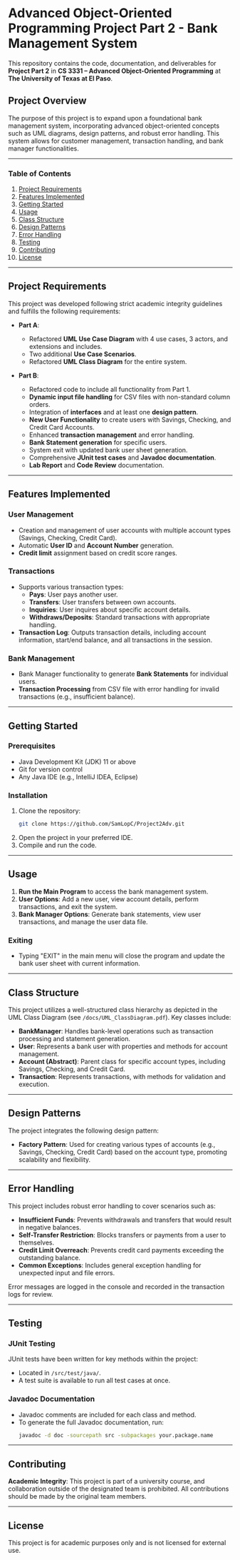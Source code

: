 # Advanced Object-Oriented Programming Project Part 2 - Bank Management System

This repository contains the code, documentation, and deliverables for **Project Part 2** in **CS 3331 – Advanced Object-Oriented Programming** at **The University of Texas at El Paso**.

## Project Overview

The purpose of this project is to expand upon a foundational bank management system, incorporating advanced object-oriented concepts such as UML diagrams, design patterns, and robust error handling. This system allows for customer management, transaction handling, and bank manager functionalities.

---

### Table of Contents
1. [Project Requirements](#project-requirements)
2. [Features Implemented](#features-implemented)
3. [Getting Started](#getting-started)
4. [Usage](#usage)
5. [Class Structure](#class-structure)
6. [Design Patterns](#design-patterns)
7. [Error Handling](#error-handling)
8. [Testing](#testing)
9. [Contributing](#contributing)
10. [License](#license)

---

## Project Requirements

This project was developed following strict academic integrity guidelines and fulfills the following requirements:

- **Part A**:
  - Refactored **UML Use Case Diagram** with 4 use cases, 3 actors, and extensions and includes.
  - Two additional **Use Case Scenarios**.
  - Refactored **UML Class Diagram** for the entire system.

- **Part B**:
  - Refactored code to include all functionality from Part 1.
  - **Dynamic input file handling** for CSV files with non-standard column orders.
  - Integration of **interfaces** and at least one **design pattern**.
  - **New User Functionality** to create users with Savings, Checking, and Credit Card Accounts.
  - Enhanced **transaction management** and error handling.
  - **Bank Statement generation** for specific users.
  - System exit with updated bank user sheet generation.
  - Comprehensive **JUnit test cases** and **Javadoc documentation**.
  - **Lab Report** and **Code Review** documentation.

---

## Features Implemented

### User Management
- Creation and management of user accounts with multiple account types (Savings, Checking, Credit Card).
- Automatic **User ID** and **Account Number** generation.
- **Credit limit** assignment based on credit score ranges.

### Transactions
- Supports various transaction types:
  - **Pays**: User pays another user.
  - **Transfers**: User transfers between own accounts.
  - **Inquiries**: User inquires about specific account details.
  - **Withdraws/Deposits**: Standard transactions with appropriate handling.
- **Transaction Log**: Outputs transaction details, including account information, start/end balance, and all transactions in the session.

### Bank Management
- Bank Manager functionality to generate **Bank Statements** for individual users.
- **Transaction Processing** from CSV file with error handling for invalid transactions (e.g., insufficient balance).

---

## Getting Started

### Prerequisites
- Java Development Kit (JDK) 11 or above
- Git for version control
- Any Java IDE (e.g., IntelliJ IDEA, Eclipse)

### Installation
1. Clone the repository:
   ```bash
   git clone https://github.com/SamLopC/Project2Adv.git
   ```
2. Open the project in your preferred IDE.
3. Compile and run the code.

---

## Usage

1. **Run the Main Program** to access the bank management system.
2. **User Options**: Add a new user, view account details, perform transactions, and exit the system.
3. **Bank Manager Options**: Generate bank statements, view user transactions, and manage the user data file.

### Exiting
- Typing "EXIT" in the main menu will close the program and update the bank user sheet with current information.

---

## Class Structure

This project utilizes a well-structured class hierarchy as depicted in the UML Class Diagram (see `/docs/UML_ClassDiagram.pdf`). Key classes include:

- **BankManager**: Handles bank-level operations such as transaction processing and statement generation.
- **User**: Represents a bank user with properties and methods for account management.
- **Account (Abstract)**: Parent class for specific account types, including Savings, Checking, and Credit Card.
- **Transaction**: Represents transactions, with methods for validation and execution.

---

## Design Patterns

The project integrates the following design pattern:

- **Factory Pattern**: Used for creating various types of accounts (e.g., Savings, Checking, Credit Card) based on the account type, promoting scalability and flexibility.

---

## Error Handling

This project includes robust error handling to cover scenarios such as:

- **Insufficient Funds**: Prevents withdrawals and transfers that would result in negative balances.
- **Self-Transfer Restriction**: Blocks transfers or payments from a user to themselves.
- **Credit Limit Overreach**: Prevents credit card payments exceeding the outstanding balance.
- **Common Exceptions**: Includes general exception handling for unexpected input and file errors.

Error messages are logged in the console and recorded in the transaction logs for review.

---

## Testing

### JUnit Testing
JUnit tests have been written for key methods within the project:

- Located in `/src/test/java/`.
- A test suite is available to run all test cases at once.
  
### Javadoc Documentation
- Javadoc comments are included for each class and method.
- To generate the full Javadoc documentation, run:
  ```bash
  javadoc -d doc -sourcepath src -subpackages your.package.name
  ```

---

## Contributing

**Academic Integrity**: This project is part of a university course, and collaboration outside of the designated team is prohibited. All contributions should be made by the original team members.

---

## License

This project is for academic purposes only and is not licensed for external use.
